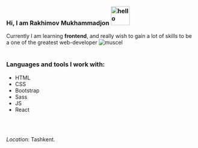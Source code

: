 ### Hi, I am Rakhimov Mukhammadjon <img src="https://media2.giphy.com/media/gM5qFksULw54NMWyry/giphy.gif?cid=ecf05e47olr0nx2k7v4mrkm32bvbv7hcz8jjjdhzkc9vppfm&rid=giphy.gif&ct=s" alt="hello" width="50px" height="50px"/>

Currently I am learning <strong>frontend</strong>, and really wish to gain a lot of skills to be a one of the greatest web-developer <img src="https://media4.giphy.com/media/w3NIAi9XCwTVeLWSGe/200.webp?cid=ecf05e47l053azlxhimrsntnopiyla7e4gmzyffblxrbra9k&rid=200.webp&ct=s" alt="muscel" /> <br/><br/>

### Languages and tools I work with:
<ul>
  <li>HTML</li>
  <li>CSS</li>
  <li>Bootstrap</li>
  <li>Sass</li>
  <li>JS</li>
  <li>React</li>
</ul> <br/> <br/>

<i>Location</i>: Tashkent.
